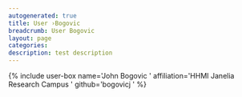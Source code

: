 ```yaml
---
autogenerated: true
title: User ›Bogovic
breadcrumb: User Bogovic
layout: page
categories: 
description: test description
---
```


{% include user-box name='John Bogovic ' affiliation='HHMI Janelia Research Campus ' github='bogovicj ' %}

